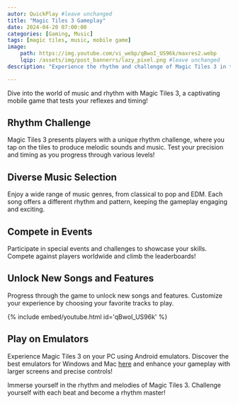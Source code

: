 ```yaml
---
autor: QuickPlay #leave unchanged
title: "Magic Tiles 3 Gameplay"
date: 2024-04-20 07:00:00
categories: [Gaming, Music]
tags: [magic tiles, music, mobile game]
image: 
    path: https://img.youtube.com/vi_webp/qBwoI_US96k/maxres2.webp 
    lqip: /assets/img/post_bannerrs/lazy_pixel.png #leave unchanged
description: "Experience the rhythm and challenge of Magic Tiles 3 in this captivating gameplay overview!"

---
```


Dive into the world of music and rhythm with Magic Tiles 3, a captivating mobile game that tests your reflexes and timing!

## Rhythm Challenge
Magic Tiles 3 presents players with a unique rhythm challenge, where you tap on the tiles to produce melodic sounds and music. Test your precision and timing as you progress through various levels!

## Diverse Music Selection
Enjoy a wide range of music genres, from classical to pop and EDM. Each song offers a different rhythm and pattern, keeping the gameplay engaging and exciting.

## Compete in Events
Participate in special events and challenges to showcase your skills. Compete against players worldwide and climb the leaderboards!

## Unlock New Songs and Features
Progress through the game to unlock new songs and features. Customize your experience by choosing your favorite tracks to play.

{% include embed/youtube.html id='qBwoI_US96k' %}

## Play on Emulators
Experience Magic Tiles 3 on your PC using Android emulators. Discover the best emulators for Windows and Mac [here](https://quickplaymobile.github.io/posts/Top-10-Best-Android-Emulators-for-Windows-and-Mac/) and enhance your gameplay with larger screens and precise controls!

Immerse yourself in the rhythm and melodies of Magic Tiles 3. Challenge yourself with each beat and become a rhythm master!
